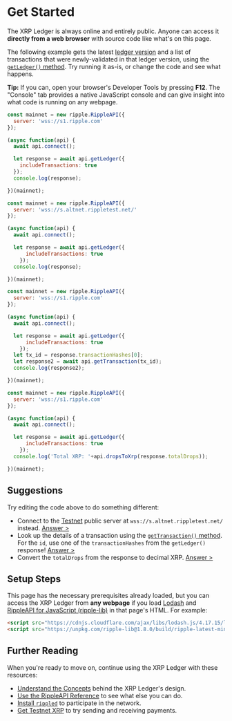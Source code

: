# Get Started

The XRP Ledger is always online and entirely public. Anyone can access it **directly from a web browser** with source code like what's on this page.

The following example gets the latest [ledger version](ledgers.html) and a list of transactions that were newly-validated in that ledger version, using the [`getLedger()` method](rippleapi-reference.html#getledger). Try running it as-is, or change the code and see what happens.

**Tip:** If you can, open your browser's Developer Tools by pressing **F12**. The "Console" tab provides a native JavaScript console and can give insight into what code is running on any webpage.

<script src="https://cdnjs.cloudflare.com/ajax/libs/lodash.js/4.17.15/lodash.js"></script>
<script src="https://unpkg.com/ripple-lib@1.8.0/build/ripple-latest-min.js"></script>

<!-- JS_EDITOR_START step2 -->

```js
const mainnet = new ripple.RippleAPI({
  server: 'wss://s1.ripple.com'
});

(async function(api) {
  await api.connect();

  let response = await api.getLedger({
    includeTransactions: true
  });
  console.log(response);

})(mainnet);
```

```js
const mainnet = new ripple.RippleAPI({
  server: 'wss://s.altnet.rippletest.net/'
});

(async function(api) {
  await api.connect();

  let response = await api.getLedger({
      includeTransactions: true
    });
  console.log(response);

})(mainnet);
```

```js
const mainnet = new ripple.RippleAPI({
  server: 'wss://s1.ripple.com'
});

(async function(api) {
  await api.connect();

  let response = await api.getLedger({
      includeTransactions: true
    });
  let tx_id = response.transactionHashes[0];
  let response2 = await api.getTransaction(tx_id);
  console.log(response2);

})(mainnet);
```

```js
const mainnet = new ripple.RippleAPI({
  server: 'wss://s1.ripple.com'
});

(async function(api) {
  await api.connect();

  let response = await api.getLedger({
      includeTransactions: true
    });
  console.log('Total XRP: '+api.dropsToXrp(response.totalDrops));

})(mainnet);
```

<!-- JS_EDITOR_END -->


## Suggestions

Try editing the code above to do something different:

- Connect to the [Testnet](parallel-networks.html) public server at `wss://s.altnet.rippletest.net/` instead. [Answer >](javascript:js_interactives.step2.ex_1())
- Look up the details of a transaction using the [`getTransaction()` method](rippleapi-reference.html#gettransaction). For the `id`, use one of the `transactionHashes` from the `getLedger()` response! [Answer >](javascript:js_interactives.step2.ex_2())
- Convert the `totalDrops` from the response to decimal XRP. [Answer >](javascript:js_interactives.step2.ex_3())


## Setup Steps

This page has the necessary prerequisites already loaded, but you can access the XRP Ledger from **any webpage** if you load [Lodash](https://lodash.com/) and [RippleAPI for JavaScript (ripple-lib)](rippleapi-reference.html) in that page's HTML. For example:

```html
<script src="https://cdnjs.cloudflare.com/ajax/libs/lodash.js/4.17.15/lodash.js"></script>
<script src="https://unpkg.com/ripple-lib@1.8.0/build/ripple-latest-min.js"></script>
```

<!-- SPELLING_IGNORE: lodash -->

## Further Reading

When you're ready to move on, continue using the XRP Ledger with these resources:

- [Understand the Concepts](concepts.html) behind the XRP Ledger's design.
- [Use the RippleAPI Reference](rippleapi-reference.html) to see what else you can do.
- [Install `rippled`](install-rippled.html) to participate in the network.
- [Get Testnet XRP](xrp-testnet-faucet.html) to try sending and receiving payments.
